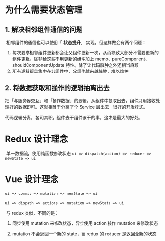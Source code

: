 # 为什么需要状态管理

## 1. 解决相邻组件通信的问题

​	相邻组件的通信也可以使用「 **状态提升**」 实现，但这样做会有两个问题：

1. 每次要求相邻组件更新都会让父组件更新一次，从而导致大部分不需要更新的组件更新。除非给这些不用更新的组件加上 memo、pureComponent、shouldComponentUpdate 特性。除了让代码臃肿之外还相当麻烦
2. 所有逻辑都会集中在父组件中，父组件越来越臃肿，难以维护

## 2. 将数据获取和操作的逻辑抽离出去

​	把「与服务器交互」和「操作数据」的逻辑，从组件中提取出去，组件只用接收处理好的数据即可。这就相当于分离了个 Service 层出去，很好的开发模式。

代码逻辑分离，各司其职，组件去干组件该干的事，这才是最大的好处。



# Redux 设计理念

​	单一数据流，使用纯函数修改状态
​	`ui => dispatch(action) => reducer => newState => ui`

# Vue 设计理念

​	`ui => commit => mutation => newState => ui`

​	`ui => dispath => actions => mutation => newState => ui `

​	与 redux 类似，不同的是：

1. 同步使用 mutation 来修改状态，异步使用 action 操作 mutation 来修改状态

2. mutation 不会返回一个新的 state，而 redux 的 reducer 是返回全新的状态

   